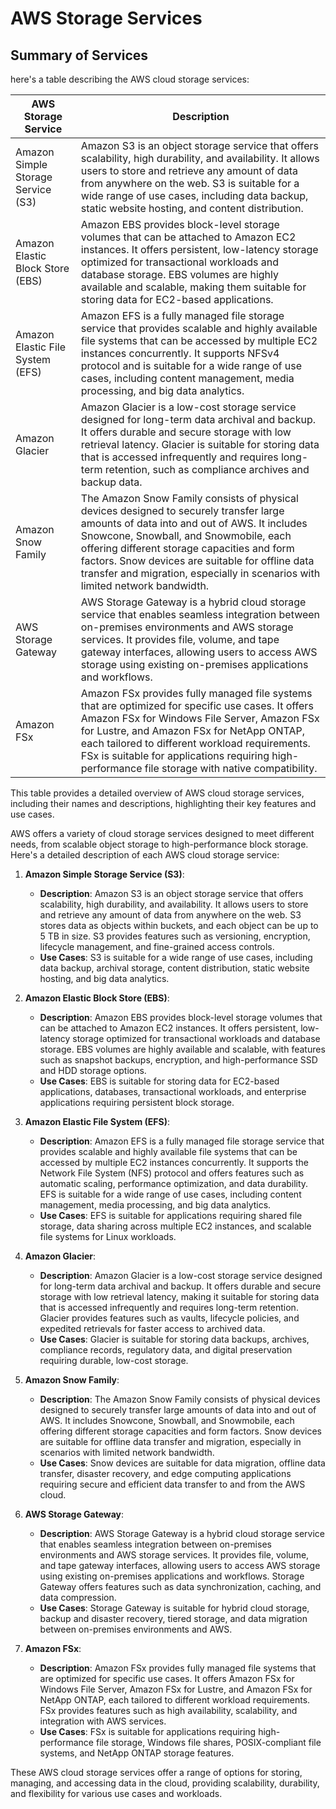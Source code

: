 # AWS Storage Services

## Summary of Services

here's a table describing the AWS cloud storage services:

| AWS Storage Service      | Description                                                                                                                                                                                                                                           |
|--------------------------|-------------------------------------------------------------------------------------------------------------------------------------------------------------------------------------------------------------------------------------------------------|
| Amazon Simple Storage Service (S3) | Amazon S3 is an object storage service that offers scalability, high durability, and availability. It allows users to store and retrieve any amount of data from anywhere on the web. S3 is suitable for a wide range of use cases, including data backup, static website hosting, and content distribution. |
| Amazon Elastic Block Store (EBS) | Amazon EBS provides block-level storage volumes that can be attached to Amazon EC2 instances. It offers persistent, low-latency storage optimized for transactional workloads and database storage. EBS volumes are highly available and scalable, making them suitable for storing data for EC2-based applications. |
| Amazon Elastic File System (EFS) | Amazon EFS is a fully managed file storage service that provides scalable and highly available file systems that can be accessed by multiple EC2 instances concurrently. It supports NFSv4 protocol and is suitable for a wide range of use cases, including content management, media processing, and big data analytics. |
| Amazon Glacier           | Amazon Glacier is a low-cost storage service designed for long-term data archival and backup. It offers durable and secure storage with low retrieval latency. Glacier is suitable for storing data that is accessed infrequently and requires long-term retention, such as compliance archives and backup data. |
| Amazon Snow Family       | The Amazon Snow Family consists of physical devices designed to securely transfer large amounts of data into and out of AWS. It includes Snowcone, Snowball, and Snowmobile, each offering different storage capacities and form factors. Snow devices are suitable for offline data transfer and migration, especially in scenarios with limited network bandwidth. |
| AWS Storage Gateway      | AWS Storage Gateway is a hybrid cloud storage service that enables seamless integration between on-premises environments and AWS storage services. It provides file, volume, and tape gateway interfaces, allowing users to access AWS storage using existing on-premises applications and workflows. |
| Amazon FSx               | Amazon FSx provides fully managed file systems that are optimized for specific use cases. It offers Amazon FSx for Windows File Server, Amazon FSx for Lustre, and Amazon FSx for NetApp ONTAP, each tailored to different workload requirements. FSx is suitable for applications requiring high-performance file storage with native compatibility. |

This table provides a detailed overview of AWS cloud storage services, including their names and descriptions, highlighting their key features and use cases.

AWS offers a variety of cloud storage services designed to meet different needs, from scalable object storage to high-performance block storage. Here's a detailed description of each AWS cloud storage service:

1. **Amazon Simple Storage Service (S3)**:
   - **Description**: Amazon S3 is an object storage service that offers scalability, high durability, and availability. It allows users to store and retrieve any amount of data from anywhere on the web. S3 stores data as objects within buckets, and each object can be up to 5 TB in size. S3 provides features such as versioning, encryption, lifecycle management, and fine-grained access controls.
   - **Use Cases**: S3 is suitable for a wide range of use cases, including data backup, archival storage, content distribution, static website hosting, and big data analytics.

2. **Amazon Elastic Block Store (EBS)**:
   - **Description**: Amazon EBS provides block-level storage volumes that can be attached to Amazon EC2 instances. It offers persistent, low-latency storage optimized for transactional workloads and database storage. EBS volumes are highly available and scalable, with features such as snapshot backups, encryption, and high-performance SSD and HDD storage options.
   - **Use Cases**: EBS is suitable for storing data for EC2-based applications, databases, transactional workloads, and enterprise applications requiring persistent block storage.

3. **Amazon Elastic File System (EFS)**:
   - **Description**: Amazon EFS is a fully managed file storage service that provides scalable and highly available file systems that can be accessed by multiple EC2 instances concurrently. It supports the Network File System (NFS) protocol and offers features such as automatic scaling, performance optimization, and data durability. EFS is suitable for a wide range of use cases, including content management, media processing, and big data analytics.
   - **Use Cases**: EFS is suitable for applications requiring shared file storage, data sharing across multiple EC2 instances, and scalable file systems for Linux workloads.

4. **Amazon Glacier**:
   - **Description**: Amazon Glacier is a low-cost storage service designed for long-term data archival and backup. It offers durable and secure storage with low retrieval latency, making it suitable for storing data that is accessed infrequently and requires long-term retention. Glacier provides features such as vaults, lifecycle policies, and expedited retrievals for faster access to archived data.
   - **Use Cases**: Glacier is suitable for storing data backups, archives, compliance records, regulatory data, and digital preservation requiring durable, low-cost storage.

5. **Amazon Snow Family**:
   - **Description**: The Amazon Snow Family consists of physical devices designed to securely transfer large amounts of data into and out of AWS. It includes Snowcone, Snowball, and Snowmobile, each offering different storage capacities and form factors. Snow devices are suitable for offline data transfer and migration, especially in scenarios with limited network bandwidth.
   - **Use Cases**: Snow devices are suitable for data migration, offline data transfer, disaster recovery, and edge computing applications requiring secure and efficient data transfer to and from the AWS cloud.

6. **AWS Storage Gateway**:
   - **Description**: AWS Storage Gateway is a hybrid cloud storage service that enables seamless integration between on-premises environments and AWS storage services. It provides file, volume, and tape gateway interfaces, allowing users to access AWS storage using existing on-premises applications and workflows. Storage Gateway offers features such as data synchronization, caching, and data compression.
   - **Use Cases**: Storage Gateway is suitable for hybrid cloud storage, backup and disaster recovery, tiered storage, and data migration between on-premises environments and AWS.

7. **Amazon FSx**:
   - **Description**: Amazon FSx provides fully managed file systems that are optimized for specific use cases. It offers Amazon FSx for Windows File Server, Amazon FSx for Lustre, and Amazon FSx for NetApp ONTAP, each tailored to different workload requirements. FSx provides features such as high availability, scalability, and integration with AWS services.
   - **Use Cases**: FSx is suitable for applications requiring high-performance file storage, Windows file shares, POSIX-compliant file systems, and NetApp ONTAP storage features.

These AWS cloud storage services offer a range of options for storing, managing, and accessing data in the cloud, providing scalability, durability, and flexibility for various use cases and workloads.
